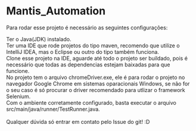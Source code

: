# Mantis_Automation

Para rodar esse projeto é necessário as seguintes configurações:

Ter o Java(JDK) instalado. <br>
Ter uma IDE que rode projetos do tipo maven, recomendo que utilize o IntelliJ IDEA, mas o Eclipse ou outro do tipo também funciona. <br>
Clone esse projeto na IDE, aguarde até todo o projeto ser buildado, pois é necessário que todas as dependencias estejam baixadas para que funcione. <br>
No projeto tem o arquivo chromeDriver.exe, ele é para rodar o projeto no navegador Google Chrome em sistemas oparacionais Windows, se não for o seu caso é só procurar o driver recomendado para utlizar o framework Selenium. <br>
Com o ambiente corretamente configurado, basta executar o arquivo src/main/java/runner/TestRunner.java.<br>
<br>
Qualquer dúvida só entrar em contato pelo Issue do git! :D
